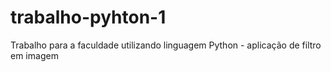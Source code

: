 # trabalho-pyhton-1
Trabalho para a faculdade utilizando linguagem Python - aplicação de filtro em imagem
